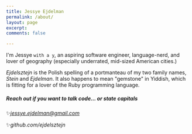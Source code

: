 ```yaml
---
title: Jessye Ejdelman
permalink: /about/
layout: page
excerpt:
comments: false

---
```


I'm Jessye `with a y`, an aspiring software engineer, language-nerd, and lover of geography (especially underrated, mid-sized American cities.)

*Ejdelsztejn* is the Polish spelling of a portmanteau of my two family names, *Stein* and *Ejdelman*.  It also happens to mean "gemstone" in Yiddish, which is fitting for a lover of the Ruby programming language.

##### Reach out if you want to talk code... or state capitals

✨*jessye.ejdelman@gmail.com*

✨*github.com/ejdelsztejn*
